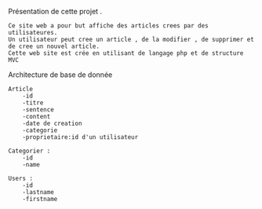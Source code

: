 Présentation de cette projet .

    Ce site web a pour but affiche des articles crees par des utilisateures.
    Un utilisateur peut cree un article , de la modifier , de supprimer et de cree un nouvel article.
    Cette web site est crée en utilisant de langage php et de structure MVC

Architecture de base de donnée

    Article
        -id 
        -titre
        -sentence
        -content
        -date de creation
        -categorie
        -proprietaire:id d'un utilisateur

    Categorier : 
        -id 
        -name

    Users : 
        -id
        -lastname
        -firstname



